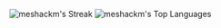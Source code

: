 ![meshackm's Streak](https://github-readme-streak-stats.herokuapp.com/?user=meshackm&theme=tokyonight&hide_border=true)
![meshackm's Top Languages](https://github-readme-stats.vercel.app/api/top-langs/?username=meshackm&theme=tokyonight&show_icons=true&hide_border=true&layout=compact)
